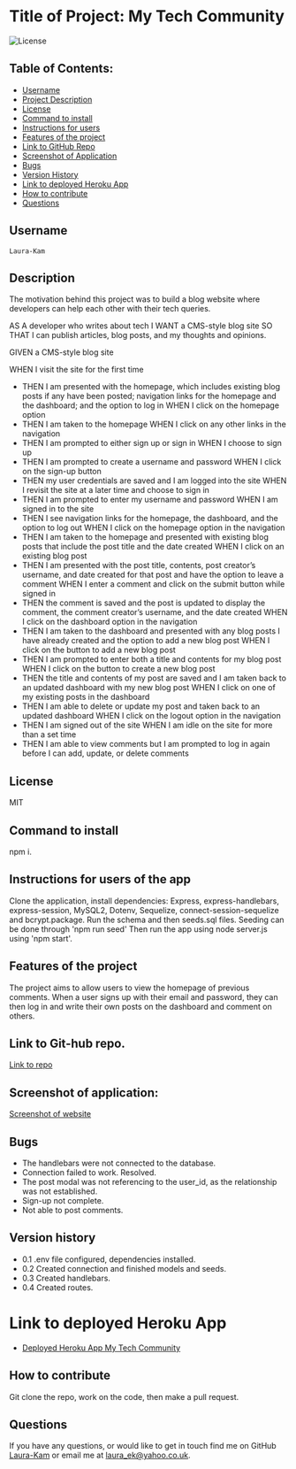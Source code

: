 # Title of Project: My Tech Community

![License](https://img.shields.io/badge/license-MIT-blue.svg)

## Table of Contents:

- [Username](#username)
- [Project Description](#description)
- [License](#license)
- [Command to install](#command-to-install)
- [Instructions for users](#instructions-for-users-of-the-app)
- [Features of the project](#features-of-the-project)
- [Link to GitHub Repo](#Link-to-Git-hub-repo.)
- [Screenshot of Application](#Screenshot-of-Application)
- [Bugs](#bugs)
- [Version History](#Version-history)
- [Link to deployed Heroku App](#Link-to-deployed-Heroku-App)
- [How to contribute](#how-to-contribute)
- [Questions](#questions)

## Username

    Laura-Kam

## Description

The motivation behind this project was to build a blog website where developers can help each other with their tech queries.

AS A developer who writes about tech
I WANT a CMS-style blog site
SO THAT I can publish articles, blog posts, and my thoughts and opinions.

GIVEN a CMS-style blog site

WHEN I visit the site for the first time

- THEN I am presented with the homepage, which includes existing blog posts if any have been posted; navigation links for the homepage and the dashboard; and the option to log in
  WHEN I click on the homepage option
- THEN I am taken to the homepage
  WHEN I click on any other links in the navigation
- THEN I am prompted to either sign up or sign in
  WHEN I choose to sign up
- THEN I am prompted to create a username and password
  WHEN I click on the sign-up button
- THEN my user credentials are saved and I am logged into the site
  WHEN I revisit the site at a later time and choose to sign in
- THEN I am prompted to enter my username and password
  WHEN I am signed in to the site
- THEN I see navigation links for the homepage, the dashboard, and the option to log out
  WHEN I click on the homepage option in the navigation
- THEN I am taken to the homepage and presented with existing blog posts that include the post title and the date created
  WHEN I click on an existing blog post
- THEN I am presented with the post title, contents, post creator’s username, and date created for that post and have the option to leave a comment
  WHEN I enter a comment and click on the submit button while signed in
- THEN the comment is saved and the post is updated to display the comment, the comment creator’s username, and the date created
  WHEN I click on the dashboard option in the navigation
- THEN I am taken to the dashboard and presented with any blog posts I have already created and the option to add a new blog post
  WHEN I click on the button to add a new blog post
- THEN I am prompted to enter both a title and contents for my blog post
  WHEN I click on the button to create a new blog post
- THEN the title and contents of my post are saved and I am taken back to an updated dashboard with my new blog post
  WHEN I click on one of my existing posts in the dashboard
- THEN I am able to delete or update my post and taken back to an updated dashboard
  WHEN I click on the logout option in the navigation
- THEN I am signed out of the site
  WHEN I am idle on the site for more than a set time
- THEN I am able to view comments but I am prompted to log in again before I can add, update, or delete comments

## License

MIT

## Command to install

npm i.

## Instructions for users of the app

Clone the application, install dependencies: Express, express-handlebars, express-session, MySQL2, Dotenv, Sequelize, connect-session-sequelize and bcrypt.package. Run the schema and then seeds.sql files. Seeding can be done through 'npm run seed' Then run the app using node server.js using 'npm start'.

## Features of the project

The project aims to allow users to view the homepage of previous comments. When a user signs up with their email and password, they can then log in and write their own posts on the dashboard and comment on others.

## Link to Git-hub repo.

[Link to repo](https://github.com/Laura-Kam/my-tech-community)

## Screenshot of application:

[Screenshot of website](https://github.com/Laura-Kam/my-tech-community/issues/1#issue-1402258567)

## Bugs

- The handlebars were not connected to the database.
- Connection failed to work. Resolved.
- The post modal was not referencing to the user_id, as the relationship was not established.
- Sign-up not complete.
- Not able to post comments.

## Version history

- 0.1 .env file configured, dependencies installed.
- 0.2 Created connection and finished models and seeds.
- 0.3 Created handlebars.
- 0.4 Created routes.

# Link to deployed Heroku App

- [Deployed Heroku App My Tech Community ](https://fast-fjord-23844.herokuapp.com/)

## How to contribute

Git clone the repo, work on the code, then make a pull request.

## Questions

If you have any questions, or would like to get in touch find me on GitHub [Laura-Kam](https://github.com/Laura-Kam)
or email me at laura_ek@yahoo.co.uk.
